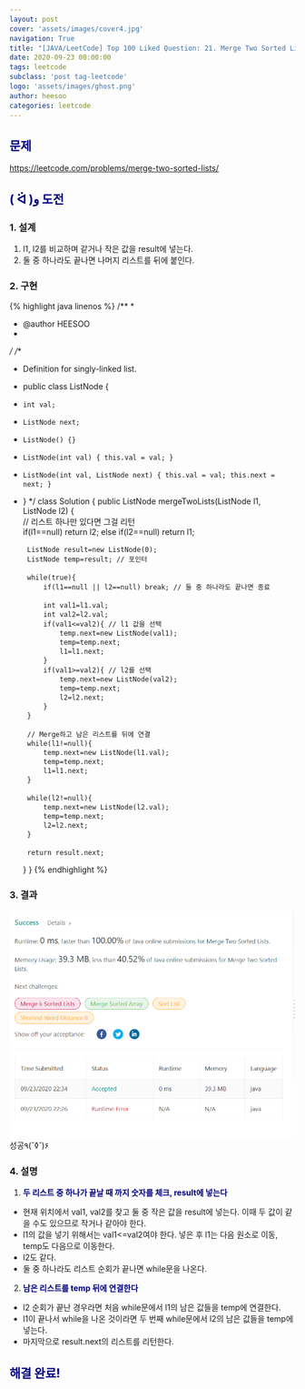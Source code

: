 ```yaml
---
layout: post
cover: 'assets/images/cover4.jpg'
navigation: True
title: "[JAVA/LeetCode] Top 100 Liked Question: 21. Merge Two Sorted Lists"
date: 2020-09-23 00:00:00
tags: leetcode
subclass: 'post tag-leetcode'
logo: 'assets/images/ghost.png'
author: heesoo
categories: leetcode
---
```

## <span style="color:navy">문제</span>
<https://leetcode.com/problems/merge-two-sorted-lists/>

## <span style="color:navy">( ᐛ )و 도전</span>

### 1. 설계
1. l1, l2를 비교하며 같거나 작은 값을 result에 넣는다.
2. 둘 중 하나라도 끝나면 나머지 리스트를 뒤에 붙인다.

### 2. 구현 
{% highlight java linenos %}
/**
 *
 * @author HEESOO
 *
 */
/**
 * Definition for singly-linked list.
 * public class ListNode {
 *     int val;
 *     ListNode next;
 *     ListNode() {}
 *     ListNode(int val) { this.val = val; }
 *     ListNode(int val, ListNode next) { this.val = val; this.next = next; }
 * }
 */
class Solution {
    public ListNode mergeTwoLists(ListNode l1, ListNode l2) {   
        // 리스트 하나만 있다면 그걸 리턴     
        if(l1==null) return l2;
        else if(l2==null) return l1;
        
        ListNode result=new ListNode(0);
        ListNode temp=result; // 포인터
        
        while(true){
            if(l1==null || l2==null) break; // 둘 중 하나라도 끝나면 종료
            
            int val1=l1.val;
            int val2=l2.val;
            if(val1<=val2){ // l1 값을 선택
                temp.next=new ListNode(val1);
                temp=temp.next;
                l1=l1.next;
            }
            if(val1>=val2){ // l2를 선택
                temp.next=new ListNode(val2);
                temp=temp.next;      
                l2=l2.next;
            }
        }
        
        // Merge하고 남은 리스트를 뒤에 연결
        while(l1!=null){
            temp.next=new ListNode(l1.val);
            temp=temp.next;
            l1=l1.next;
        }
        
        while(l2!=null){
            temp.next=new ListNode(l2.val);
            temp=temp.next;
            l2=l2.next;
        }
        
        return result.next;
    }
}
{% endhighlight %}

### 3. 결과
![실행결과](./assets/images/200923_1.PNG)
성공٩(˘◊˘)۶  

### 4. 설명
1. **<span style="color:navy">두 리스트 중 하나가 끝날 때 까지 숫자를 체크, result에 넣는다</span>**
- 현재 위치에서 val1, val2를 찾고 둘 중 작은 값을 result에 넣는다. 이때 두 값이 같을 수도 있으므로 작거나 같아야 한다.
- l1의 값을 넣기 위해서는 val1<=val2여야 한다. 넣은 후 l1는 다음 원소로 이동, temp도 다음으로 이동한다.
- l2도 같다.
- 둘 중 하나라도 리스트 순회가 끝나면 while문을 나온다.

2. **<span style="color:navy">남은 리스트를 temp 뒤에 연결한다</span>**
- l2 순회가 끝난 경우라면 처음 while문에서 l1의 남은 값들을 temp에 연결한다.
- l1이 끝나서 while을 나온 것이라면 두 번째 while문에서 l2의 남은 값들을 temp에 넣는다.
- 마지막으로 result.next의 리스트를 리턴한다.

## <span style="color:navy">해결 완료!</span>

